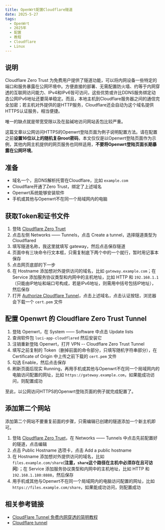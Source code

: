 ```yaml
---
title: OpenWrt配置Cloudflare隧道
date: 2025-5-27
tags:
  - OpenWrt
  - 2025年
  - 配置
  - 教程
  - Cloudflare
  - Linux
---
```


## 说明

Cloudflare Zero Trust 为免费用户提供了隧道功能，可以将内网设备一些特定的端口和服务暴露在公网环境中。方便直接的部署、无需配置防火墙、约等于内网穿透的互联网访问能力、IPv4和IPv6皆可访问，这些优势或许比DDNS服务绑定动态公网IPv6地址还要简单稳定。而且，本地主机到Cloudflare服务器之间的通信完全加密；若主机对外提供的是HTTP服务，Cloudflare还会自动为这个域名提供HTTPS认证服务，相当便捷。

唯一的缺点就是带宽受限以及在盐碱地访问网站丢包比较严重。

这篇文章以公网访问HTTPS的Openwrt登陆页面为例子说明配置方法。请在配置之前**设置16位以上的随机复杂root密码**，本文仅仅是以Openwrt登陆页面作为示例，其他内网主机提供的网页服务也同样适用，**不要将Openwrt登陆页面长期暴露在公网环境**。

## 准备

- 域名一个，且DNS解析托管在Cloudflare，比如 `example.com`
- Cloudflare开通了Zero Trust，绑定了上述域名
- Openwrt系统能够安装软件
- 手机或其他与Openwrt不在同一个局域网内的电脑

## 获取Token和证书文件

1. 登陆 [Cloudflare Zero Truet](https://one.dash.cloudflare.com/)
2. 点击左侧 Networks —— Tunnels，点击 Create a tunnel，选择隧道类型为 Cloudflared
3. 填写隧道名称，我这里就填写 gateway，然后点击保存隧道
4. 页面中有三块命令行文本框，只需复制底下两个中的一个就行，暂时用记事本保存
5. 点击网页底部的下一步
6. 在 Hostname 添加想对外提供访问的域名，比如 `gateway.example.com`；在 Service 添加服务协议类型和内网中的主机地址，比如 HTTP 和 `192.168.1.1`（只能由IP地址和端口号构成，若是IPv6地址，则需用中括号包括IP地址），然后保存
7. 打开 [Authorize Cloudflare Tunnel](https://dash.cloudflare.com/argotunnel)，点击上述域名，点击认证按钮，浏览器会下载一个 `cert.pem` 文件

## 配置 Openwrt 的 Cloudflare Zero Trust Tunnel

1. 登陆 Openwrt，在 System —— Software 中点击 Update lists
2. 查询软件包 `luci-app-cloudflared` 然后安装它
3. 注销重新登陆 Openwrt，打开 VPN -- Cloudflare Zero Trust Tunnel
4. 填写之前复制的 Token（删掉前面的命令部分，只填写随机字符串部分），在Certificate of Origin 中上传之前下载的 `cert.pem` 文件
5. 勾选 Enable，然后点击保存
6. 刷新页面后现实 Running，再用手机或其他与Openwrt不在同一个局域网内的电脑访问配置的网址，比如 `https://gateway.example.com`，如果能成功访问，则配置成功

至此，以公网访问HTTPS的Openwrt登陆页面的例子就完成配置了。

## 添加第二个网站

添加第二个网站不要重复前面的步骤，只需编辑已创建的隧道添加一个新主机即可。

1. 登陆 [Cloudflare Zero Truet](https://one.dash.cloudflare.com/)，在 Networks —— Tunnels 中点击先前配置好的隧道，点击编辑
2. 点击 Public Hostname 选项卡，点击 Add a public hostname
3. 在 Hostname 添加想对外提供访问的域名，比如 `files.example.com/share`(**注意，`share`这个路径在主机中必须存在且可访问**）；在 Service 添加服务协议类型和内网中的主机地址，比如 HTTP 和 `192.168.1.180:8888`，然后保存
4. 用手机或其他与Openwrt不在同一个局域网内的电脑访问配置的网址，比如 `https://files.example.com/share`，如果能成功访问，则配置成功

## 相关参考链接

- [CloudFlare Tunnel 免费内网穿透的简明教程](https://sspai.com/post/79278)
- [Cloudflare tunnel](https://openwrt.org/docs/guide-user/services/vpn/cloudfare_tunnel)
